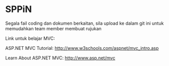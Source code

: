 # SPPiN

Segala fail coding dan dokumen berkaitan, sila upload ke dalam git ini untuk memudahkan team member membuat rujukan

Link untuk belajar MVC:

ASP.NET MVC Tutorial:
http://www.w3schools.com/aspnet/mvc_intro.asp

Learn About ASP.NET MVC:
http://www.asp.net/mvc
